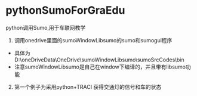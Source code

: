# pythonSumoForGraEdu
python调用Sumo,用于车联网教学 

1. 调用onedrive里面的sumoWindowLibsumo的sumo和sumogui程序  
* 具体为D:\oneDriveData\OneDrive\sumoWindowLibsumo\sumoSrcCodes\bin
* 注意sumoWindowLibsumo是自己在window下编译的，并且带有libsumo功能 
2. 第一个例子为采用python+TRACI 获得交通灯的信号和车的状态   
 
